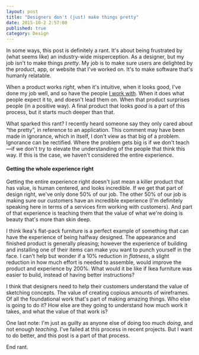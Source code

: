 ```yaml
---
layout: post
title: "Designers don't (just) make things pretty"
date: 2015-10-2 2:57:00
published: true
category: Design
---
```


In some ways, this post is definitely a rant. It's about being frustrated by (what seems like) an industry-wide misperception. As a designer, but my job isn't to make things <em>pretty</em>. My job is to make sure users are delighted by the product, app, or website that I've worked on. It's to make software that's humanly relatable.

When a product works _right_, when it's intuitive, when it looks good, I've done my job well, and so have the people [I work with](http://tallwave.com). When it does what people expect it to, and doesn't lead them on. When that product surprises people (in a positive way). A final product that looks _good_ is a part of this process, but it starts much deeper than that.

What sparked this rant? I recently heard someone say they only cared about &ldquo;the pretty&rdquo;, in reference to an application. This comment may have been made in ignorance, which in itself, I don't view as that big of a problem. Ignorance can be rectified. Where the problem gets big is if we don't teach&mdash;if we don't try to elevate the understanding of the people that think this way. If this is the case, we haven't considered the entire experience.

#### Getting the whole experience right

Getting the entire experience right doesn't just mean a killer product that has value, is human centered, and looks incredible. If we get that part of design right, we've only done 50% of our job. The other 50% of our job is making sure our customers have an incredible experience (I'm definitely speaking here in terms of a services firm working with customers). And part of that experience is teaching them that the value of what we're doing is beauty that's more than skin deep.

I think Ikea's flat-pack furniture is a perfect example of something that can have the experience of being halfway designed. The appearance and finished product is generally pleasing; however the experience of building and installing one of their items can make you want to punch yourself in the face. I can't help but wonder if a 10% reduction in _flatness_, a slight reduction in how much effort is needed to assemble, would improve the product and experience by 200%. What would it be like if Ikea furniture was easier to build, instead of having better instructions?

I think that designers need to help their customers understand the value of sketching concepts. The value of creating copious amounts of wireframes. Of all the foun&shy;dational work that's part of making amazing things. Who else is going to do it? How else are they going to understand how much work it takes, and what the value of that work is?

One last note: I'm just as guilty as anyone else of doing too much _doing_, and not enough _teaching_. I've failed at this process in recent projects. But I want to do better, and this post is a part of that process.

End rant.
